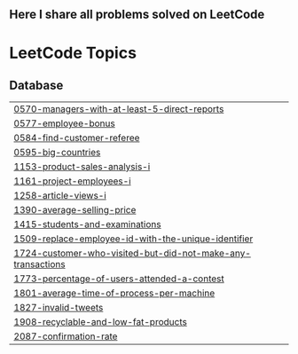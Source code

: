 
## Here I share all problems solved on LeetCode

<!---LeetCode Topics Start-->
# LeetCode Topics
## Database
|  |
| ------- |
| [0570-managers-with-at-least-5-direct-reports](https://github.com/sumit-kakde/LeetCode/tree/master/0570-managers-with-at-least-5-direct-reports) |
| [0577-employee-bonus](https://github.com/sumit-kakde/LeetCode/tree/master/0577-employee-bonus) |
| [0584-find-customer-referee](https://github.com/sumit-kakde/LeetCode/tree/master/0584-find-customer-referee) |
| [0595-big-countries](https://github.com/sumit-kakde/LeetCode/tree/master/0595-big-countries) |
| [1153-product-sales-analysis-i](https://github.com/sumit-kakde/LeetCode/tree/master/1153-product-sales-analysis-i) |
| [1161-project-employees-i](https://github.com/sumit-kakde/LeetCode/tree/master/1161-project-employees-i) |
| [1258-article-views-i](https://github.com/sumit-kakde/LeetCode/tree/master/1258-article-views-i) |
| [1390-average-selling-price](https://github.com/sumit-kakde/LeetCode/tree/master/1390-average-selling-price) |
| [1415-students-and-examinations](https://github.com/sumit-kakde/LeetCode/tree/master/1415-students-and-examinations) |
| [1509-replace-employee-id-with-the-unique-identifier](https://github.com/sumit-kakde/LeetCode/tree/master/1509-replace-employee-id-with-the-unique-identifier) |
| [1724-customer-who-visited-but-did-not-make-any-transactions](https://github.com/sumit-kakde/LeetCode/tree/master/1724-customer-who-visited-but-did-not-make-any-transactions) |
| [1773-percentage-of-users-attended-a-contest](https://github.com/sumit-kakde/LeetCode/tree/master/1773-percentage-of-users-attended-a-contest) |
| [1801-average-time-of-process-per-machine](https://github.com/sumit-kakde/LeetCode/tree/master/1801-average-time-of-process-per-machine) |
| [1827-invalid-tweets](https://github.com/sumit-kakde/LeetCode/tree/master/1827-invalid-tweets) |
| [1908-recyclable-and-low-fat-products](https://github.com/sumit-kakde/LeetCode/tree/master/1908-recyclable-and-low-fat-products) |
| [2087-confirmation-rate](https://github.com/sumit-kakde/LeetCode/tree/master/2087-confirmation-rate) |
<!---LeetCode Topics End-->